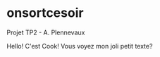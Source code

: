 onsortcesoir
============

Projet TP2 - A. Plennevaux


Hello! C'est Cook! Vous voyez mon joli petit texte? 